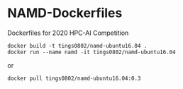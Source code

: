 # NAMD-Dockerfiles
Dockerfiles for 2020 HPC-AI Competition

```shell
docker build -t tings0802/namd-ubuntu16.04 .
docker run --name namd -it tings0802/namd-ubuntu16.04
```
or
```shell
docker pull tings0802/namd-ubuntu16.04:0.3